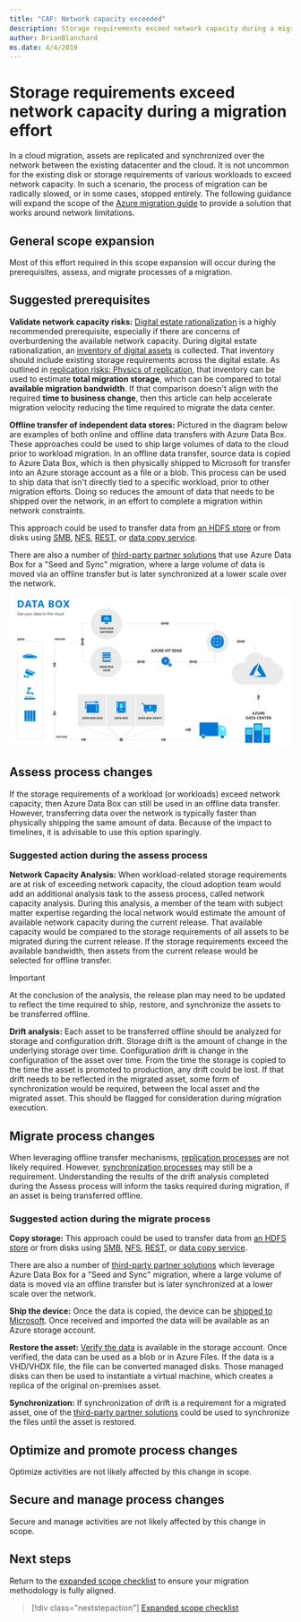```yaml
---
title: "CAF: Network capacity exceeded"
description: Storage requirements exceed network capacity during a migration effort
author: BrianBlanchard
ms.date: 4/4/2019
---
```


# Storage requirements exceed network capacity during a migration effort

In a cloud migration, assets are replicated and synchronized over the network between the existing datacenter and the cloud. It is not uncommon for the existing disk or storage requirements of various workloads to exceed network capacity. In such a scenario, the process of migration can be radically slowed, or in some cases, stopped entirely. The following guidance will expand the scope of the [Azure migration guide](../azure-migration-guide/overview.md) to provide a solution that works around network limitations.

## General scope expansion

Most of this effort required in this scope expansion will occur during the prerequisites, assess, and migrate processes of a migration.

## Suggested prerequisites

**Validate network capacity risks:** [Digital estate rationalization](../../digital-estate/rationalize.md) is a highly recommended prerequisite, especially if there are concerns of overburdening the available network capacity. During digital estate rationalization, an [inventory of digital assets](../../digital-estate/inventory.md) is collected. That inventory should include existing storage requirements across the digital estate. As outlined in [replication risks: Physics of replication](../migration-considerations/migrate/replicate?#replication-risks---physics-of-replication), that inventory can be used to estimate **total migration storage**, which can be compared to total **available migration bandwidth**. If that comparison doesn't align with the required **time to business change**, then this article can help accelerate migration velocity reducing the time required to migrate the data center.

**Offline transfer of independent data stores:** Pictured in the diagram below are examples of both online and offline data transfers with Azure Data Box. These approaches could be used to ship large volumes of data to the cloud prior to workload migration. In an offline data transfer, source data is copied to Azure Data Box, which is then physically shipped to Microsoft for transfer into an Azure storage account as a file or a blob. This process can be used to ship data that isn't directly tied to a specific workload, prior to other migration efforts. Doing so reduces the amount of data that needs to be shipped over the network, in an effort to complete a migration within network constraints.

This approach could be used to transfer data from [an HDFS store](/azure/storage/blobs/data-lake-storage-migrate-on-premises-hdfs-cluster) or from disks using [SMB](/azure/databox/data-box-deploy-copy-data), [NFS](/azure/databox/data-box-deploy-copy-data-via-nfs), [REST](/azure/databox/data-box-deploy-copy-data-via-rest), or [data copy service](/azure/databox/data-box-deploy-copy-data-via-copy-service).

There are also a number of [third-party partner solutions](https://azuremarketplace.microsoft.com/campaigns/databox/azure-data-box) that use Azure Data Box for a "Seed and Sync" migration, where a large volume of data is moved via an offline transfer but is later synchronized at a lower scale over the network.

![Offline and online data transfer with Azure Data Box](../../_images/migration/databox.png)

## Assess process changes

If the storage requirements of a workload (or workloads) exceed network capacity, then Azure Data Box can still be used in an offline data transfer. However, transferring data over the network is typically faster than physically shipping the same amount of data. Because of the impact to timelines, it is advisable to use this option sparingly.

### Suggested action during the assess process

**Network Capacity Analysis:** When workload-related storage requirements are at risk of exceeding network capacity, the cloud adoption team would add an additional analysis task to the assess process, called network capacity analysis. During this analysis, a member of the team with subject matter expertise regarding the local network would estimate the amount of available network capacity during the current release. That available capacity would be compared to the storage requirements of all assets to be migrated during the current release. If the storage requirements exceed the available bandwidth, then assets from the current release would be selected for offline transfer.

> [!IMPORTANT]
> At the conclusion of the analysis, the release plan may need to be updated to reflect the time required to ship, restore, and synchronize the assets to be transferred offline.

**Drift analysis:** Each asset to be transferred offline should be analyzed for storage and configuration drift. Storage drift is the amount of change in the underlying storage over time. Configuration drift is change in the configuration of the asset over time. From the time the storage is copied to the time the asset is promoted to production, any drift could be lost. If that drift needs to be reflected in the migrated asset, some form of synchronization would be required, between the local asset and the migrated asset. This should be flagged for consideration during migration execution.

## Migrate process changes

When leveraging offline transfer mechanisms, [replication processes](../migration-considerations/replicate.md) are not likely required. However, [synchronization processes](../migration-considerations/replicate.md) may still be a requirement. Understanding the results of the drift analysis completed during the Assess process will inform the tasks required during migration, if an asset is being transferred offline.

### Suggested action during the migrate process

**Copy storage:** This approach could be used to transfer data from [an HDFS store](/azure/storage/blobs/data-lake-storage-migrate-on-premises-hdfs-cluster) or from disks using [SMB](/azure/databox/data-box-deploy-copy-data), [NFS](/azure/databox/data-box-deploy-copy-data-via-nfs), [REST](/azure/databox/data-box-deploy-copy-data-via-rest), or [data copy service](/azure/databox/data-box-deploy-copy-data-via-copy-service).

There are also a number of [third-party partner solutions](https://azuremarketplace.microsoft.com/campaigns/databox/azure-data-box) which leverage Azure Data Box for a "Seed and Sync" migration, where a large volume of data is moved via an offline transfer but is later synchronized at a lower scale over the network.

**Ship the device:** Once the data is copied, the device can be [shipped to Microsoft](/azure/databox/data-box-deploy-picked-up). Once received and imported the data will be available as an Azure storage account.

**Restore the asset:** [Verify the data](/azure/databox/data-box-deploy-picked-up#verify-data-upload-to-azure) is available in the storage account. Once verified, the data can be used as a blob or in Azure Files. If the data is a VHD/VHDX file, the file can be converted managed disks. Those managed disks can then be used to instantiate a virtual machine, which creates a replica of the original on-premises asset.

**Synchronization:** If synchronization of drift is a requirement for a migrated asset, one of the [third-party partner solutions](https://azuremarketplace.microsoft.com/campaigns/databox/azure-data-box) could be used to synchronize the files until the asset is restored.

## Optimize and promote process changes

Optimize activities are not likely affected by this change in scope.

## Secure and manage process changes

Secure and manage activities are not likely affected by this change in scope.

## Next steps

Return to the [expanded scope checklist](./index.md) to ensure your migration methodology is fully aligned.

> [!div class="nextstepaction"]
> [Expanded scope checklist](./index.md)